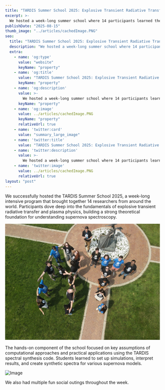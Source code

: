 ```yaml
---
title: "TARDIS Summer School 2025: Explosive Transient Radiative Transfer"
excerpt: >-
  We hosted a week-long summer school where 14 participants learned the fundamentals of explosive transient radiative transfer and plasma physics, and gained fundamental knowledge about radiative transfer and hands-on experience using TARDIS to create spectra of sample supernovae.
publishDate: "2025-08-15"
thumb_image: "../articles/cachedImage.PNG"
seo:
  title: "TARDIS Summer School 2025: Explosive Transient Radiative Transfer"
  description: "We hosted a week-long summer school where 14 participants learned the fundamentals of explosive transient radiative transfer and plasma physics, and gained fundamental knowledge about radiative transfer and hands-on experience using TARDIS to create spectra of sample supernovae."
  extra:
    - name: 'og:type'
      value: "website"
      keyName: "property"
    - name: 'og:title'
      value: "TARDIS Summer School 2025: Explosive Transient Radiative Transfer"
      keyName: "property"
    - name: 'og:description'
      value: >-
        We hosted a week-long summer school where 14 participants learned the fundamentals of explosive transient radiative transfer and plasma physics, and gained fundamental knowledge about radiative transfer and hands-on experience using TARDIS to create spectra of sample supernovae.
      keyName: "property"
    - name: 'og:image'
      value: ../articles/cachedImage.PNG
      keyName: "property"
      relativeUrl: true
    - name: 'twitter:card'
      value: "summary_large_image"
    - name: 'twitter:title'
      value: "TARDIS Summer School 2025: Explosive Transient Radiative Transfer"
    - name: 'twitter:description'
      value: >-
        We hosted a week-long summer school where 14 participants learned the fundamentals of explosive transient radiative transfer and plasma physics, and gained fundamental knowledge about radiative transfer and hands-on experience using TARDIS to create spectra of sample supernovae.
    - name: 'twitter:image'
      value: ../articles/cachedImage.PNG
      relativeUrl: true
layout: "post"
---
```


We successfully hosted the TARDIS Summer School 2025, a week-long intensive program that brought together 14 researchers from around the world. Participants dove deep into the fundamentals of explosive transient radiative transfer and plasma physics, building a strong theoretical foundation for understanding supernova spectroscopy.

<img src='../../articles/DJI_0742.jpg' alt='Image'>

The hands-on component of the school focused on key assumptions of computational approaches and practical applications using the TARDIS spectral synthesis code. Students learned to set up simulations, interpret results, and create synthetic spectra for various supernova models.

<img src='../../articles/IMG_1574.jpg' alt='Image'>

We also had multiple fun social outings throughout the week.


